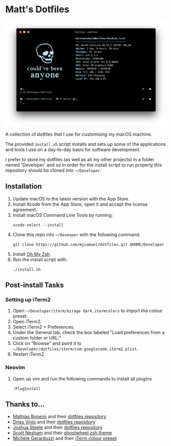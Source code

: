 # Matt's Dotfiles

<img src="/images/screenshot.png"/>

A collection of dotfiles that I use for customising my macOS machine.

The provided `install.sh` script installs and sets up some of the applications and tools I use on a day-to-day basis for software development.

I prefer to store my dotfiles (as well as all my other projects) in a folder named 'Developer' and so in order for the install script to run properly this repository should be cloned into `~/Developer`.

## Installation

1. Update macOS to the latest version with the App Store.
2. Install Xcode from the App Store, open it and accept the license agreement.
3. Install macOS Command Line Tools by running:
   ```
   xcode-select --install
   ```
4. Clone this repo into `~/Deveoper` with the following command:
   ```
   git clone https://github.com/mjsamuel/dotfiles.git $HOME/Developer
   ```
5. Install [Oh My Zsh](https://github.com/robbyrussell/oh-my-zsh#getting-started).
6. Run the install script with:
   ```
   ./install.sh
   ```

## Post-install Tasks

### Setting up iTerm2

1. Open `~/Developer/iterm/mirage dark.itermcolors` to import the colour preset.
2. Open iTerm2.
3. Select iTerm2 > Preferences.
4. Under the General tab, check the box labeled "Load preferences from a custom folder or URL:"
5. Click on "Browse" and point it to `~/Developer/dotfiles/iterm/com.googlecode.iterm2.plist`.
6. Restart iTerm2.

### Neovim

1. Open up vim and run the following commands to install all plugins
   ```
   :PlugInstall
   ```

## Thanks to...

- [Mathias Bynens](https://github.com/mathiasbynens) and their [dotfiles repository](https://github.com/mathiasbynens/dotfiles)
- [Dries Vints](https://github.com/driesvints) and their [dotfiles repository](https://github.com/driesvints/dotfiles)
- [Joshua Steele](https://github.com/joshukraine) and their [dotfiles repository](https://github.com/joshukraine/dotfiles#installation)
- [Scott Nesham](https://github.com/sevenfoxes) and their [ghostwheel zsh theme](https://github.com/Powerlevel9k/powerlevel9k/wiki/Show-Off-Your-Config#ghostwheel)
- [Michele Gerarduzzi](https://github.com/michelegera) and their [iTerm colour preset](https://github.com/michelegera/iterm2-ayu-mirage)
